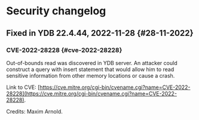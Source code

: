 # Security changelog

## Fixed in YDB 22.4.44, 2022-11-28 {#28-11-2022}

### CVE-2022-28228 {#cve-2022-28228}

Out-of-bounds read was discovered in YDB server. An attacker could construct a query with insert statement that would allow him to read sensitive information from other memory locations or cause a crash.

Link to CVE: [https://cve.mitre.org/cgi-bin/cvename.cgi?name=CVE-2022-28228](https://cve.mitre.org/cgi-bin/cvename.cgi?name=CVE-2022-28228).

Credits: Maxim Arnold.
